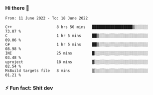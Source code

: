### Hi there 👋
<!--START_SECTION:waka-->

```text
From: 11 June 2022 - To: 18 June 2022

C++                    8 hrs 50 mins   ██████████████████▒░░░░░░   73.07 %
C                      1 hr 5 mins     ██▒░░░░░░░░░░░░░░░░░░░░░░   09.06 %
C#                     1 hr 5 mins     ██▒░░░░░░░░░░░░░░░░░░░░░░   08.98 %
INI                    25 mins         █░░░░░░░░░░░░░░░░░░░░░░░░   03.48 %
uproject               18 mins         ▓░░░░░░░░░░░░░░░░░░░░░░░░   02.54 %
MsBuild targets file   8 mins          ▒░░░░░░░░░░░░░░░░░░░░░░░░   01.21 %
```

<!--END_SECTION:waka-->
<!--
**TG4LAaron/TG4LAaron** is a ✨ _special_ ✨ repository because its `README.md` (this file) appears on your GitHub profile.

Here are some ideas to get you started:

- 🔭 I’m currently working on ...
- 🌱 I’m currently learning ...
- 👯 I’m looking to collaborate on ...
- 🤔 I’m looking for help with ...
- 💬 Ask me about ...
- 📫 How to reach me: ...
- 😄 Pronouns: ...
- ⚡ Fun fact: ...
-->
### ⚡ Fun fact: Shit dev

